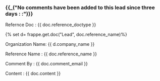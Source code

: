 <h3>{{_("No comments have been added to this lead since three days : :")}}</h3>
<p>Refernce Doc : {{ doc.reference_doctype }}</p>
{% set  d= frappe.get.doc("Lead", doc.reference_name)%}
<p>Organization Name: {{ d.company_name }}
<p>Reference Name : {{ doc.reference_name }}</p>
<p>Comment By : {{ doc.comment_email }}</p>
<p>Content : {{ doc.content }}</p>
